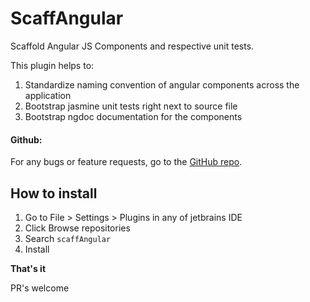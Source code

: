 ScaffAngular
=============
Scaffold Angular JS Components and respective unit tests.

This plugin helps to:
    
1. Standardize naming convention of angular components across the application
2. Bootstrap jasmine unit tests right next to source file
3. Bootstrap ngdoc documentation for the components
    
<h4>Github:</h4>
<p>For any bugs or feature requests, go to the <a href="https://github.com/suparngp/angular-iunit">GitHub repo</a>.</p>

How to install
--------

1. Go to File > Settings > Plugins in any of jetbrains IDE
2. Click Browse repositories 
3. Search `scaffAngular`
4. Install

<b>That's it</b>

PR's welcome
